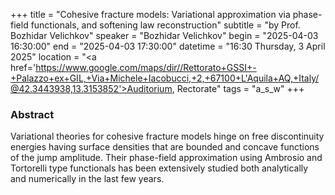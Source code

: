 +++
title = "Cohesive fracture models: Variational approximation via phase-field functionals, and softening law reconstruction"
subtitle = "by Prof. Bozhidar Velichkov"
speaker = "Bozhidar Velichkov"
begin = "2025-04-03 16:30:00"
end = "2025-04-03 17:30:00"
datetime = "16:30 Thursday, 3 April 2025"
location = "<a href='https://www.google.com/maps/dir//Rettorato+GSSI+-+Palazzo+ex+GIL,+Via+Michele+Iacobucci,+2,+67100+L'Aquila+AQ,+Italy/@42.3443938,13.3153852'>Auditorium, Rectorate</a>"
tags = "a_s_w"
+++

### Abstract
Variational theories for cohesive fracture models hinge on free discontinuity energies having surface densities that are bounded and concave functions of the jump amplitude. Their phase-field approximation using Ambrosio and Tortorelli type functionals has been extensively studied both analytically and numerically in the last few years.

